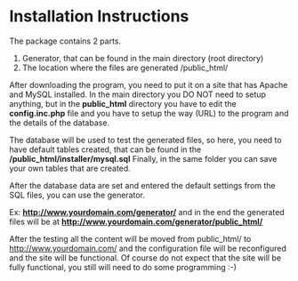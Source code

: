 # Installation Instructions #

The package contains 2 parts.
1. Generator, that can be found in the main directory (root directory)
2. The location where the files are generated /public\_html/

After downloading the program, you need to put it on a site that has Apache and MySQL installed.
In the main directory you DO NOT need to setup anything, but in the **public\_html** directory you have to edit the **config.inc.php** file and you have to setup the way (URL) to the program and the details of the database.

The database will be used to test the generated files, so here, you need to have default tables created, that can be found in the **/public\_html/installer/mysql.sql**
Finally, in the same folder you can save your own tables that are created.

After the database data are set and entered the default settings from the SQL files, you can use the generator.

Ex: **http://www.yourdomain.com/generator/** and in the end the generated files will be at **http://www.yourdomain.com/generator/public_html/**

After the testing all the content will be moved from public\_html/ to http://www.yourdomain.com/ and the configuration file will be reconfigured and the site will be functional. Of course do not expect that the site will be fully functional, you still will need to do some programming :-)